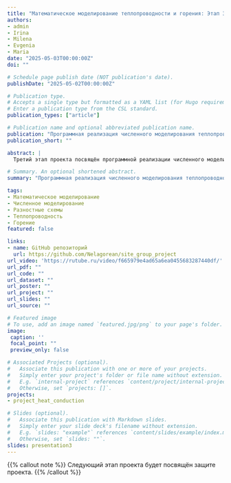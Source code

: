 ```yaml
---
title: "Математическое моделирование теплопроводности и горения: Этап 3 — Программная реализация проекта"
authors:
- admin
- Irina
- Milena
- Evgenia
- Maria
date: "2025-05-03T00:00:00Z"
doi: ""

# Schedule page publish date (NOT publication's date).
publishDate: "2025-05-02T00:00:00Z"

# Publication type.
# Accepts a single type but formatted as a YAML list (for Hugo requirements).
# Enter a publication type from the CSL standard.
publication_types: ["article"]

# Publication name and optional abbreviated publication name.
publication: "Программная реализация численного моделирования теплопроводности и горения"
publication_short: ""

abstract: |
  Третий этап проекта посвящён программной реализации численного моделирования системы уравнений теплопроводности с экзотермической химической реакцией. Использована явная разностная схема, разработанная на предыдущем этапе. Моделирование выполнено в Julia, результаты представлены в виде трёх траекторий температуры на одном графике. Попытка моделирования в OpenModelica оказалась неудачной из-за сложностей с настройкой системы уравнений. Полученные результаты подтверждают корректность выбранного подхода.

# Summary. An optional shortened abstract.
summary: "Программная реализация численного моделирования теплопроводности и горения в Julia с визуализацией результатов2."

tags:
- Математическое моделирование
- Численное моделирование
- Разностные схемы
- Теплопроводность
- Горение
featured: false

links:
- name: GitHub репозиторий
  url: https://github.com/Nelagorean/site_group_project
url_video: 'https://rutube.ru/video/f665979e4ad65a6ea0455683287440df/'
url_pdf: ""
url_code: ""
url_dataset: ""
url_poster: ""
url_project: ""
url_slides: ""
url_source: ""

# Featured image
# To use, add an image named `featured.jpg/png` to your page's folder. 
image:
 caption: ''
 focal_point: ""
 preview_only: false

# Associated Projects (optional).
#   Associate this publication with one or more of your projects.
#   Simply enter your project's folder or file name without extension.
#   E.g. `internal-project` references `content/project/internal-project/index.md`.
#   Otherwise, set `projects: []`.
projects:
- project_heat_conduction

# Slides (optional).
#   Associate this publication with Markdown slides.
#   Simply enter your slide deck's filename without extension.
#   E.g. `slides: "example"` references `content/slides/example/index.md`.
#   Otherwise, set `slides: ""`.
slides: presentation3
---
```


{{% callout note %}}
Следующий этап проекта будет посвящён защите проекта.
{{% /callout %}}



